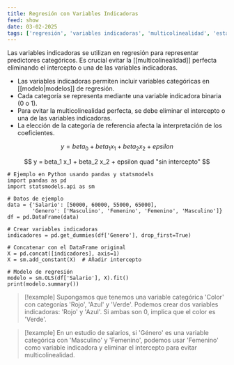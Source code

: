 ```yaml
---
title: Regresión con Variables Indicadoras
feed: show
date: 03-02-2025
tags: ['regresión', 'variables indicadoras', 'multicolinealidad', 'estadística']
---
```


Las variables indicadoras se utilizan en regresión para representar predictores categóricos. Es crucial evitar la [[multicolinealidad]] perfecta eliminando el intercepto o una de las variables indicadoras.

- Las variables indicadoras permiten incluir variables categóricas en [[modelo|modelos]] de regresión.
- Cada categoría se representa mediante una variable indicadora binaria (0 o 1).
- Para evitar la multicolinealidad perfecta, se debe eliminar el intercepto o una de las variables indicadoras.
- La elección de la categoría de referencia afecta la interpretación de los coeficientes.

$$ y = beta_0 + beta_1 x_1 + beta_2 x_2 + epsilon $$

$$ y = beta_1 x_1 + beta_2 x_2 + epsilon quad "sin intercepto" $$

```
# Ejemplo en Python usando pandas y statsmodels
import pandas as pd
import statsmodels.api as sm

# Datos de ejemplo
data = {'Salario': [50000, 60000, 55000, 65000],
        'Genero': ['Masculino', 'Femenino', 'Femenino', 'Masculino']}
df = pd.DataFrame(data)

# Crear variables indicadoras
indicadores = pd.get_dummies(df['Genero'], drop_first=True)

# Concatenar con el DataFrame original
X = pd.concat([indicadores], axis=1)
X = sm.add_constant(X)  # Añadir intercepto

# Modelo de regresión
modelo = sm.OLS(df['Salario'], X).fit()
print(modelo.summary())
```

>[!example] Supongamos que tenemos una variable categórica 'Color' con categorías 'Rojo', 'Azul' y 'Verde'. Podemos crear dos variables indicadoras: 'Rojo' y 'Azul'. Si ambas son 0, implica que el color es 'Verde'.

>[!example] En un estudio de salarios, si 'Género' es una variable categórica con 'Masculino' y 'Femenino', podemos usar 'Femenino' como variable indicadora y eliminar el intercepto para evitar multicolinealidad.

